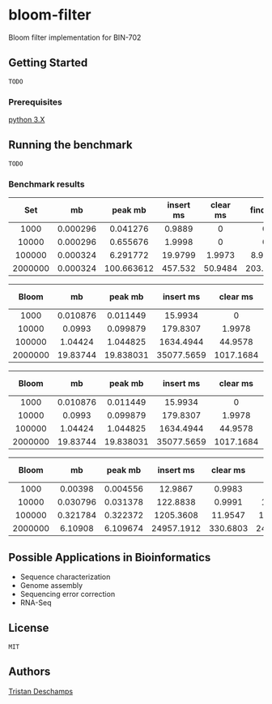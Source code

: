 # bloom-filter

Bloom filter implementation for BIN-702

## Getting Started

    TODO

### Prerequisites

[python 3.X](https://www.python.org/downloads/)

## Running the benchmark

    TODO

### Benchmark results

**Set**|**mb**|**peak mb**|**insert ms**|**clear ms**|**find ms**
:-----:|:-----:|:-----:|:-----:|:-----:|:-----:
1000|0.000296|0.041276|0.9889|0|0
10000|0.000296|0.655676|1.9998|0|0
100000|0.000324|6.291772|19.9799|1.9973|8.9914
2000000|0.000324|100.663612|457.532|50.9484|203.3379

**Bloom**|**mb**|**peak mb**|**insert ms**|**clear ms**|**find ms**|**error prob**|**hash count**|**bit count**|**error count**
:-----:|:-----:|:-----:|:-----:|:-----:|:-----:|:-----:|:-----:|:-----:|:-----:
1000|0.010876|0.011449|15.9934|0|15.9833|0.001|7|9586|1
10000|0.0993|0.099879|179.8307|1.9978|155.8389|0.0021|7|95851|21
100000|1.04424|1.044825|1634.4944|44.9578|1571.1436|0.00154|7|958506|154
2000000|19.83744|19.838031|35077.5659|1017.1684|35077.5659|0.0016655|7|19170117|3331

**Bloom**|**mb**|**peak mb**|**insert ms**|**clear ms**|**find ms**|**error prob**|**hash count**|**bit count**|**error count**
:-----:|:-----:|:-----:|:-----:|:-----:|:-----:|:-----:|:-----:|:-----:|:-----:
1000|0.010876|0.011449|15.9934|0|15.9833|0.001|7|9586|1
10000|0.0993|0.099879|179.8307|1.9978|155.8389|0.0021|7|95851|21
100000|1.04424|1.044825|1634.4944|44.9578|1571.1436|0.00154|7|958506|154
2000000|19.83744|19.838031|35077.5659|1017.1684|35077.5659|0.0016655|7|19170117|3331

**Bloom**|**mb**|**peak mb**|**insert ms**|**clear ms**|**find ms**|**error prob**|**hash count**|**bit count**|**error count**
:-----:|:-----:|:-----:|:-----:|:-----:|:-----:|:-----:|:-----:|:-----:|:-----:
1000|0.00398|0.004556|12.9867|0.9983|15.9839|0.108|5|2949|108
10000|0.030796|0.031378|122.8838|0.9991|115.8721|0.1099|5|29492|1099
100000|0.321784|0.322372|1205.3608|11.9547|1442.8068|0.10759|5|294924|10759
2000000|6.10908|6.109674|24957.1912|330.6803|24417.6577|0.1064285|5|5898497|212857



## Possible Applications in Bioinformatics

- Sequence characterization
- Genome assembly
- Sequencing error correction
- RNA-Seq

## License

    MIT

## Authors

[Tristan Deschamps](https://github.com/tris790)
